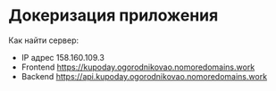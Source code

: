# Докеризация приложения

Как найти сервер:

- IP адрес 158.160.109.3
- Frontend https://kupoday.ogorodnikovao.nomoredomains.work
- Backend https://api.kupoday.ogorodnikovao.nomoredomains.work
